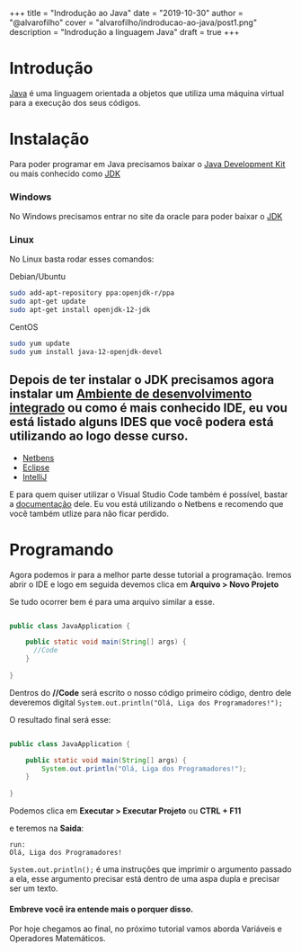 +++
title = "Indrodução ao Java"
date = "2019-10-30"
author = "@alvarofilho"
cover = "alvarofilho/indroducao-ao-java/post1.png"
description = "Indrodução a linguagem Java"
draft = true
+++

# Introdução

[Java](https://www.java.com/pt_BR/) é uma linguagem orientada a objetos que utiliza uma máquina virtual para a execução dos seus códigos.

# Instalação
Para poder programar em Java precisamos baixar o [Java Development Kit](https://www.oracle.com/technetwork/java/javase/overview/index.html) ou mais conhecido como [JDK](https://www.oracle.com/technetwork/java/javase/overview/index.html)

### Windows
No Windows precisamos entrar no site da oracle para poder baixar o [JDK](https://www.oracle.com/technetwork/java/javase/downloads/index.html)

### Linux
No Linux basta rodar esses comandos:

Debian/Ubuntu
```sh
sudo add-apt-repository ppa:openjdk-r/ppa
sudo apt-get update
sudo apt-get install openjdk-12-jdk
```
CentOS
```sh
sudo yum update
sudo yum install java-12-openjdk-devel
```

## Depois de ter instalar o JDK precisamos agora instalar um [Ambiente de desenvolvimento integrado](https://pt.wikipedia.org/wiki/Ambiente_de_desenvolvimento_integrado) ou como é mais conhecido IDE, eu vou está listado alguns IDES que você podera está utilizando ao logo desse curso.

- [Netbens](https://netbeans.org/)
- [Eclipse](https://www.eclipse.org/)
- [IntelliJ](https://www.jetbrains.com/idea/)

E para quem quiser utilizar o Visual Studio Code também é possível, bastar a [documentação](https://code.visualstudio.com/docs/languages/java) dele. 
Eu vou está utilizando o Netbens e recomendo que você também utlize para não ficar perdido.

# Programando

Agora podemos ir para a melhor parte desse tutorial a programação. Iremos abrir o IDE e logo em seguida devemos clica em **Arquivo > Novo Projeto**

Se tudo ocorrer bem é para uma arquivo similar a esse.

```Java

public class JavaApplication {

    public static void main(String[] args) {
      //Code
    }
    
}
```

Dentros do **//Code** será escrito o nosso código primeiro código, dentro dele deveremos digital `System.out.println("Olá, Liga dos Programadores!");`

O resultado final será esse:
```Java

public class JavaApplication {

    public static void main(String[] args) {
        System.out.println("Olá, Liga dos Programadores!");
    }
    
}
```

Podemos clica em **Executar > Executar Projeto** ou **CTRL + F11**

e teremos na **Saida**:
```
run:
Olá, Liga dos Programadores!
```

`System.out.println();` é uma instruções que imprimir o argumento passado a ela, esse argumento precisar está dentro de uma aspa dupla e precisar ser um texto.

#### Embreve você ira entende mais o porquer disso.

Por hoje chegamos ao final, no próximo tutorial vamos aborda Variáveis e Operadores Matemáticos.
